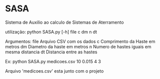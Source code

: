 # SASA
Sistema de Auxilio ao calculo de Sistemas de Aterramento

utilização: python SASA.py [-h] file c dm n dt

Argumentos:
  file        Arquivo CSV com os dados
  c           Comprimento da Haste em metros
  dm          Diametro da haste em metros
  n           Numero de hastes iguais em mesma distancia
  dt          Distancia entre as hastes

Ex: python SASA.py medicoes.csv 10 0.015 4 3

Arquivo 'medicoes.csv' esta junto com o projeto
